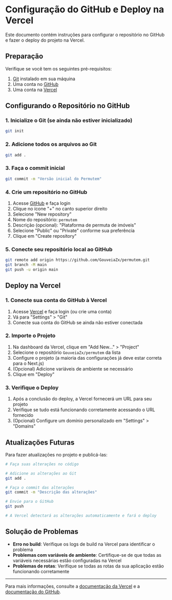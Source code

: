 # Configuração do GitHub e Deploy na Vercel

Este documento contém instruções para configurar o repositório no GitHub e fazer o deploy do projeto na Vercel.

## Preparação

Verifique se você tem os seguintes pré-requisitos:

1. [Git](https://git-scm.com/) instalado em sua máquina
2. Uma conta no [GitHub](https://github.com/)
3. Uma conta na [Vercel](https://vercel.com/)

## Configurando o Repositório no GitHub

### 1. Inicialize o Git (se ainda não estiver inicializado)

```bash
git init
```

### 2. Adicione todos os arquivos ao Git

```bash
git add .
```

### 3. Faça o commit inicial

```bash
git commit -m "Versão inicial do Permutem"
```

### 4. Crie um repositório no GitHub

1. Acesse [GitHub](https://github.com/) e faça login
2. Clique no ícone "+" no canto superior direito
3. Selecione "New repository"
4. Nome do repositório: `permutem`
5. Descrição (opcional): "Plataforma de permuta de imóveis"
6. Selecione "Public" ou "Private" conforme sua preferência
7. Clique em "Create repository"

### 5. Conecte seu repositório local ao GitHub

```bash
git remote add origin https://github.com/GouveiaZx/permutem.git
git branch -M main
git push -u origin main
```

## Deploy na Vercel

### 1. Conecte sua conta do GitHub à Vercel

1. Acesse [Vercel](https://vercel.com/) e faça login (ou crie uma conta)
2. Vá para "Settings" > "Git"
3. Conecte sua conta do GitHub se ainda não estiver conectada

### 2. Importe o Projeto

1. Na dashboard da Vercel, clique em "Add New..." > "Project"
2. Selecione o repositório `GouveiaZx/permutem` da lista
3. Configure o projeto (a maioria das configurações já deve estar correta para o Next.js)
4. (Opcional) Adicione variáveis de ambiente se necessário
5. Clique em "Deploy"

### 3. Verifique o Deploy

1. Após a conclusão do deploy, a Vercel fornecerá um URL para seu projeto
2. Verifique se tudo está funcionando corretamente acessando o URL fornecido
3. (Opcional) Configure um domínio personalizado em "Settings" > "Domains"

## Atualizações Futuras

Para fazer atualizações no projeto e publicá-las:

```bash
# Faça suas alterações no código

# Adicione as alterações ao Git
git add .

# Faça o commit das alterações
git commit -m "Descrição das alterações"

# Envie para o GitHub
git push

# A Vercel detectará as alterações automaticamente e fará o deploy
```

## Solução de Problemas

- **Erro no build**: Verifique os logs de build na Vercel para identificar o problema
- **Problemas com variáveis de ambiente**: Certifique-se de que todas as variáveis necessárias estão configuradas na Vercel
- **Problemas de rotas**: Verifique se todas as rotas da sua aplicação estão funcionando corretamente

---

Para mais informações, consulte a [documentação da Vercel](https://vercel.com/docs) e a [documentação do GitHub](https://docs.github.com/). 
